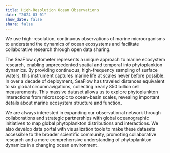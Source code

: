 ```yaml
---
title: High-Resolution Ocean Observations
date: "2024-03-01"
show_date: false
share: false
---
```

We use high-resolution, continuous observations of marine microorganisms to understand the dynamics of ocean ecosystems and facilitate collaborative research through open data sharing.

<!--more-->

The SeaFlow cytometer represents a unique approach to marine ecosystem research, enabling unprecedented spatial and temporal into phytoplankton dynamics. By providing continuous, high-frequency sampling of surface waters, this instrument captures marine life at scales never before possible. In over a decade of deployment, SeaFlow has traveled distances equivalent to six global circumnavigations, collecting nearly 850 billion cell measurements. This massive dataset allows us to explore phytoplankton interactions from microscopic to ocean-basin scales, revealing important details about marine ecosystem structure and function. 

We are always interested in expanding our observational network through collaborations and strategic partnerships with global oceanographic initiatives to map global phytoplankton distributions and interactions. We also develop data portal with visualization tools to make these datasets accessible to the broader scientific community, promoting collaborative research and a more comprehensive understanding of phytoplankton dynamics in a changing ocean environment.
